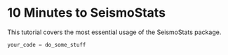 # 10 Minutes to SeismoStats 

This tutorial covers the most essential usage of the SeismoStats package.

```python 
your_code = do_some_stuff
```